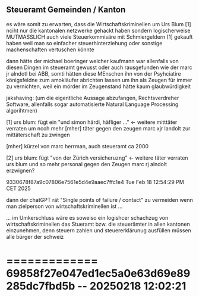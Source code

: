 ## Steueramt Gemeinden / Kanton

es wäre somit zu erwarten, dass die Wirtschaftskriminellen um Urs Blum [1] nciht nur die kantonalen netzwerke gehackt haben sondern logischerweise MUTMASSLICH auch viele Steuerkommisäre mit Schmiergeldern [1] gekauft haben weil man so einfacher steuerhinterziehung oder sonstige machenschaften vertuschen könnte

dann hätte der michael boeringer welcher kaufmann war allenfalls von diesen Dingen im steueramt gewusst oder auch rausgefunden wie der marc jr alndotl bei ABB, somti hätten diese MEnschen ihn von der Psyhciatire königsfeldne zum amokläufer abrichten lassen um ihn als Zeugen für immer zu vernichten, weil ein mörder im Zeugenstand hätte kaum glaubwürdigkeit


jakshaving: (um die eigentliche Aussage abzufangen, Rechtsverdreher Software, allenfalls sogar automatisierte Natural Language Processing algorihtmen)

[1] urs blum: fügt ein "und simon härdi, häfliger ..." <- weitere mitttäter verraten um ncoh mehr [mher] täter gegen den zeugen marc xjr landolt zur mittäterschaft zu zwingen

[mher] kürzel von marc herrman, auch steueramt ca 2000

[2] urs blum: fügt "von der Zürich versicheruzng" <- weitere täter verraten urs blum und so mehr personal gegen den Zeugen marc rj alndolt erzwignen?


9330678f87a9c07806e7561e5d4e9aaec7ffc1e4
Tue Feb 18 12:54:29 PM CET 2025

dann der chatGPT rät "Single points of failure / contact" zu vermeiden wenn man zielperson von wirtschaftskriminellen ist ...

... im Umkerschluss wäre es soweiso ein logishcer schachzug von wirtschaftskriminellen das Stueramt bzw. die steuerämter in allen kantonen einzunehmen, denn steuern zahlen und steuererklärunug ausfüllen müssen alle bürger der schweiz

=============
69858f27e047ed1ec5a0e63d69e89285dc7fbd5b -- 20250218 12:02:21 
=============


